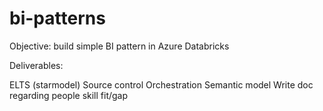 # bi-patterns

Objective: build simple BI pattern in Azure Databricks

Deliverables:

ELTS (starmodel)
Source control
Orchestration
Semantic model
Write doc regarding people skill fit/gap
